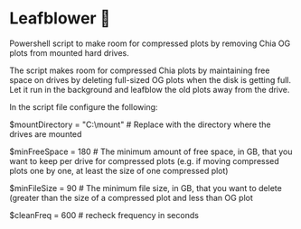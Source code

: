 # Leafblower 💨
Powershell script to make room for compressed plots by removing Chia OG plots from mounted hard drives.

The script makes room for compressed Chia plots by maintaining free space on drives by deleting full-sized OG plots when the disk is getting full. Let it run in the background and leafblow the old plots away from the drive.

In the script file configure the following:

$mountDirectory = "C:\mount" # Replace with the directory where the drives are mounted

$minFreeSpace = 180 # The minimum amount of free space, in GB, that you want to keep per drive for compressed plots (e.g. if moving compressed plots one by one, at least the size of one compressed plot)

$minFileSize = 90 # The minimum file size, in GB, that you want to delete (greater than the size of a compressed plot and less than OG plot

$cleanFreq = 600 # recheck frequency in seconds
